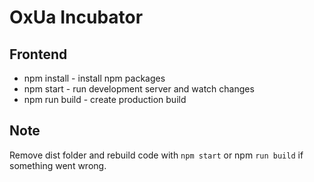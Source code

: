 # OxUa Incubator

## Frontend

- npm install - install npm packages
- npm start - run development server and watch changes
- npm run build - create production build

## Note

Remove dist folder and rebuild code with `npm start` or npm `run build` if something went wrong.
